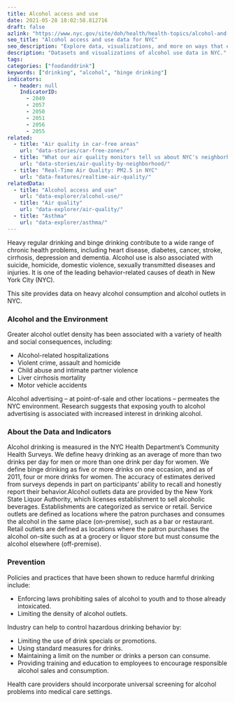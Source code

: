 ```yaml
---
title: Alcohol access and use
date: 2021-05-28 18:02:58.812716
draft: false
azlink: "https://www.nyc.gov/site/doh/health/health-topics/alcohol-and-drug-use.page"
seo_title: "Alcohol access and use data for NYC"
seo_description: "Explore data, visualizations, and more on ways that environments shape health in New York City's neighborhoods."
description: "Datasets and visualizations of alcohol use data in NYC."
tags:
categories: ["foodanddrink"]
keywords: ["drinking", "alcohol", "binge drinking"]
indicators:
  - header: null
    IndicatorID:
      - 2049
      - 2057
      - 2050
      - 2051
      - 2056
      - 2055
related:
  - title: "Air quality in car-free areas"
    url: "data-stories/car-free-zones/"
  - title: "What our air quality monitors tell us about NYC's neighborhoods"
    url: "data-stories/air-quality-by-neighborhood/"
  - title: "Real-Time Air Quality: PM2.5 in NYC"
    url: "data-features/realtime-air-quality/"
relatedData:
  - title: "Alcohol access and use"
    url: "data-explorer/alcohol-use/"
  - title: "Air quality"
    url: "data-explorer/air-quality/"
  - title: "Asthma"
    url: "data-explorer/asthma/"
---
```


Heavy regular drinking and binge drinking contribute to a wide range of chronic health problems, including heart disease, diabetes, cancer, stroke, cirrhosis, depression and dementia. Alcohol use is also associated with suicide, homicide, domestic violence, sexually transmitted diseases and injuries. It is one of the leading behavior-related causes of death in New York City (NYC).

This site provides data on heavy alcohol consumption and alcohol outlets in NYC.

### Alcohol and the Environment

Greater alcohol outlet density has been associated with a variety of health and social consequences, including:

- Alcohol-related hospitalizations
- Violent crime, assault and homicide
- Child abuse and intimate partner violence
- Liver cirrhosis mortality
- Motor vehicle accidents

Alcohol advertising – at point-of-sale and other locations – permeates the NYC environment. Research suggests that exposing youth to alcohol advertising is associated with increased interest in drinking alcohol.

### About the Data and Indicators

Alcohol drinking is measured in the NYC Health Department’s Community Health Surveys. We define heavy drinking as an average of more than two drinks per day for men or more than one drink per day for women. We define binge drinking as five or more drinks on one occasion, and as of 2011, four or more drinks for women. The accuracy of estimates derived from surveys depends in part on participants’ ability to recall and honestly report their behavior.Alcohol outlets data are provided by the New York State Liquor Authority, which licenses establishment to sell alcoholic beverages. Establishments are categorized as service or retail. Service outlets are defined as locations where the patron purchases and consumes the alcohol in the same place (on-premise), such as a bar or restaurant. Retail outlets are defined as locations where the patron purchases the alcohol on-site such as at a grocery or liquor store but must consume the alcohol elsewhere (off-premise).

### Prevention

Policies and practices that have been shown to reduce harmful drinking include:

- Enforcing laws prohibiting sales of alcohol to youth and to those already intoxicated.
- Limiting the density of alcohol outlets.

Industry can help to control hazardous drinking behavior by:

- Limiting the use of drink specials or promotions.
- Using standard measures for drinks.
- Maintaining a limit on the number or drinks a person can consume.
- Providing training and education to employees to encourage responsible alcohol sales and consumption.

Health care providers should incorporate universal screening for alcohol problems into medical care settings.
